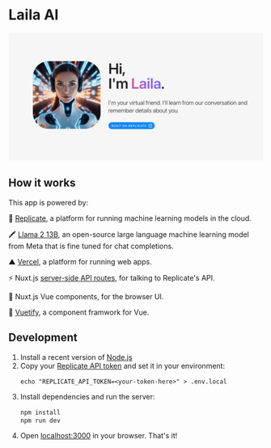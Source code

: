 # Laila AI

![Laila AI](./public/cover.jpg)

## How it works

This app is powered by:

🚀 [Replicate](https://replicate.com/?utm_source=project&utm_campaign=laila-ai), a platform for running machine learning models in the cloud.

🖍️ [Llama 2 13B](https://replicate.com/a16z-infra/llama-2-13b-chat?utm_source=project&utm_campaign=laila-ai), an open-source large language machine learning model from Meta that is fine tuned for chat completions.

▲ [Vercel](https://vercel.com/), a platform for running web apps.

⚡️ Nuxt.js [server-side API routes](server/api), for talking to Replicate's API.

👀 Nuxt.js Vue components, for the browser UI.

🍃 [Vuetify](https://vuetifyjs.com/en/), a component framwork for Vue.

## Development

1. Install a recent version of [Node.js](https://nodejs.org/)
1. Copy your [Replicate API token](https://replicate.com/account?utm_source=project&utm_campaign=laila-ai) and set it in your environment:
   ```
   echo "REPLICATE_API_TOKEN=<your-token-here>" > .env.local
   ```
1. Install dependencies and run the server:
   ```
   npm install
   npm run dev
   ```
1. Open [localhost:3000](http://localhost:3000) in your browser. That's it!
